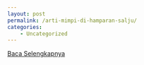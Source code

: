 ```yaml
---
layout: post
permalink: /arti-mimpi-di-hamparan-salju/
categories:
    - Uncategorized
---
```


[Baca Selengkapnya](/02)